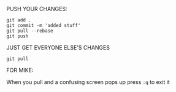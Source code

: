PUSH YOUR CHANGES:

```
git add .
git commit -m 'added stuff'
git pull --rebase
git push
```

JUST GET EVERYONE ELSE'S CHANGES

```
git pull
```

FOR MIKE:

When you pull and a confusing screen pops up press `:q` to exit it